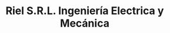 ---
title: "Riel S.R.L. Ingeniería Electrica y Mecánica"
url: /posadas/riel-s-r-l-ingenieria-electrica-y-mecanica/
shop: general
---